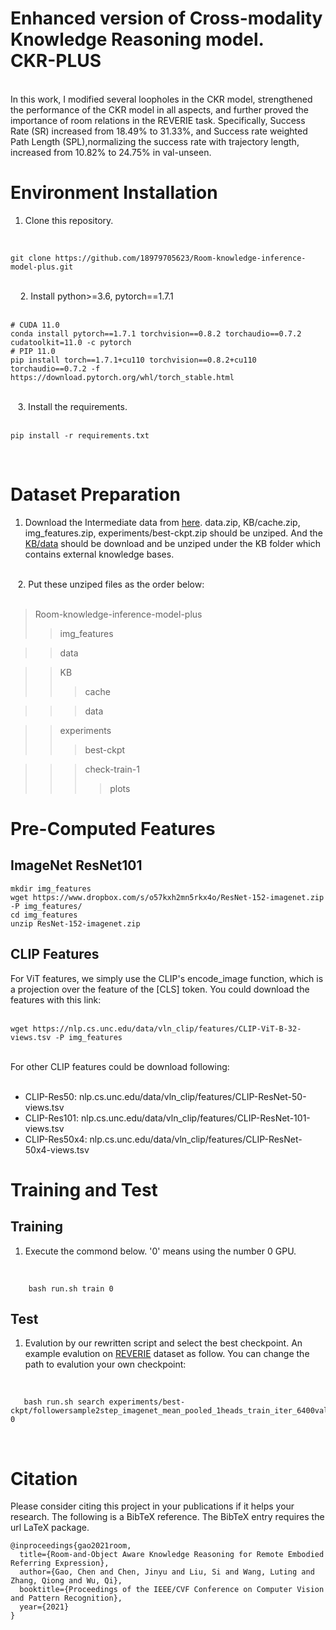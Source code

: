 Enhanced version of Cross-modality Knowledge Reasoning model.<br>
CKR-PLUS
====
<br>
In this work, I modified several loopholes in the CKR model, strengthened the performance of the CKR model in all aspects, and further proved the importance of room relations in the REVERIE task. Specifically, Success Rate (SR) increased from 18.49% to 31.33%, and Success rate weighted Path Length (SPL),normalizing the success rate with trajectory length, increased from 10.82% to 24.75% in val-unseen.
<br>

Environment Installation
===

1. Clone this repository.
<br>

```
git clone https://github.com/18979705623/Room-knowledge-inference-model-plus.git
```
<br>
&nbsp;&nbsp;&nbsp; 2. Install python>=3.6, pytorch==1.7.1
<br>
<br>

```
# CUDA 11.0
conda install pytorch==1.7.1 torchvision==0.8.2 torchaudio==0.7.2 cudatoolkit=11.0 -c pytorch
# PIP 11.0
pip install torch==1.7.1+cu110 torchvision==0.8.2+cu110 torchaudio==0.7.2 -f https://download.pytorch.org/whl/torch_stable.html
```
<br>
 &nbsp;&nbsp;&nbsp;3. Install the requirements.
<br>
<br>

```
pip install -r requirements.txt
```
<br>

Dataset Preparation
=====


1. Download the Intermediate data from [here](https://drive.google.com/drive/folders/1lU6k8DNXThdWXOafHoXC-3UjwCArT84h?usp=sharing "点击跳转"). data.zip, KB/cache.zip, img_features.zip, experiments/best-ckpt.zip should be unziped. And the [KB/data](https://drive.google.com/file/d/1B4IWXISA_D7avHoj6tHsfMtu5kuIqpt6/view "点击跳转") should be download and be unziped under the KB folder which contains external knowledge bases.

<br>
&nbsp;&nbsp;&nbsp;2. Put these unziped files as the order below:
<br><br>

> Room-knowledge-inference-model-plus
>> img_features

>> data

>> KB
>>> cache

>>> data

>> experiments
>>> best-ckpt

>>> check-train-1
>>>> plots

Pre-Computed Features
====

## ImageNet ResNet101

```
mkdir img_features
wget https://www.dropbox.com/s/o57kxh2mn5rkx4o/ResNet-152-imagenet.zip -P img_features/
cd img_features
unzip ResNet-152-imagenet.zip
```
## CLIP Features
For ViT features, we simply use the CLIP's encode_image function, which is a projection over the feature of the [CLS] token. You could download the features with this link:
<br>
<br>

```
wget https://nlp.cs.unc.edu/data/vln_clip/features/CLIP-ViT-B-32-views.tsv -P img_features
```
<br>
For other CLIP features could be download following:
<br>
<br>


* CLIP-Res50: nlp.cs.unc.edu/data/vln_clip/features/CLIP-ResNet-50-views.tsv <br>
* CLIP-Res101: nlp.cs.unc.edu/data/vln_clip/features/CLIP-ResNet-101-views.tsv <br>
* CLIP-Res50x4: nlp.cs.unc.edu/data/vln_clip/features/CLIP-ResNet-50x4-views.tsv <br>

Training and Test
====

## Training
1. Execute the commond below. '0' means using the number 0 GPU.
<br>

```
    bash run.sh train 0
```
## Test
1. Evalution by our rewritten script and select the best checkpoint. An example evalution on [REVERIE](https://github.com/YuankaiQi/REVERIE "点击跳转") dataset as follow. You can change the path to evalution your own checkpoint:
<br>

```
   bash run.sh search experiments/best-ckpt/followersample2step_imagenet_mean_pooled_1heads_train_iter_6400val_seen_sr_0.546_val_unseen_sr_0.247_ 0
```
<br>

Citation
===

Please consider citing this project in your publications if it helps your research. The following is a BibTeX reference. The BibTeX entry requires the url LaTeX package.
<br>

```
@inproceedings{gao2021room,
  title={Room-and-Object Aware Knowledge Reasoning for Remote Embodied Referring Expression},
  author={Gao, Chen and Chen, Jinyu and Liu, Si and Wang, Luting and Zhang, Qiong and Wu, Qi},
  booktitle={Proceedings of the IEEE/CVF Conference on Computer Vision and Pattern Recognition},
  year={2021}
}
```
